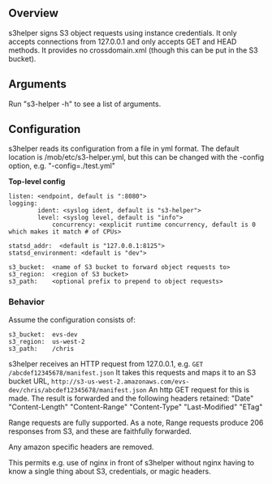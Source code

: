 ## Overview

s3helper signs S3 object requests using instance credentials.  It only accepts connections from 127.0.0.1
and only accepts GET and HEAD methods.  It provides no crossdomain.xml (though this can be put in the S3
bucket).


## Arguments

Run "s3-helper -h" to see a list of arguments.


## Configuration

s3helper reads its configuration from a file in yml format.  The default location is /mob/etc/s3-helper.yml,
but this can be changed with the -config option, e.g. "-config=./test.yml"

**Top-level config**

    listen: <endpoint, default is ":8080">
    logging:
            ident: <syslog ident, default is "s3-helper">
            level: <syslog level, default is "info">
                concurrency: <explicit runtime concurrency, default is 0 which makes it match # of CPUs>

    statsd_addr:  <default is "127.0.0.1:8125">
    statsd_environment: <default is "dev">
    
    s3_bucket:  <name of S3 bucket to forward object requests to>
    s3_region:  <region of S3 bucket>
    s3_path:    <optional prefix to prepend to object requests>
    
    
### Behavior

Assume the configuration consists of:

    s3_bucket:  evs-dev
    s3_region:  us-west-2
    s3_path:    /chris

s3helper receives an HTTP request from 127.0.0.1, e.g. `GET /abcdef12345678/manifest.json`
It takes this requests and maps it to an S3 bucket URL,
    `http://s3-us-west-2.amazonaws.com/evs-dev/chris/abcdef12345678/manifest.json`
An http GET request for this is made.
The result is forwarded and the following headers retained:
    "Date"
    "Content-Length"
    "Content-Range"
    "Content-Type"
    "Last-Modified"
    "ETag"

Range requests are fully supported.  As a note, Range requests produce 206 responses from S3,
and these are faithfully forwarded.

Any amazon specific headers are removed.

This permits e.g. use of nginx in front of s3helper without nginx having to know a single thing
about S3, credentials, or magic headers.
